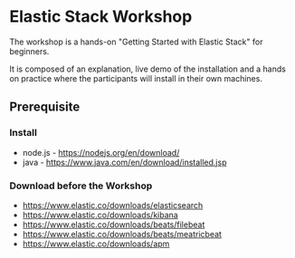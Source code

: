 # Elastic Stack Workshop

The workshop is a hands-on "Getting Started with Elastic Stack" for beginners.

It is composed of an explanation, live demo of the installation and a hands on practice where the participants will install in their own machines.

## Prerequisite

### Install 

* node.js - https://nodejs.org/en/download/
* java - https://www.java.com/en/download/installed.jsp

### Download before the Workshop

* https://www.elastic.co/downloads/elasticsearch
* https://www.elastic.co/downloads/kibana
* https://www.elastic.co/downloads/beats/filebeat
* https://www.elastic.co/downloads/beats/meatricbeat
* https://www.elastic.co/downloads/apm
